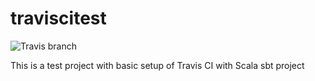# traviscitest

![Travis branch](https://img.shields.io/travis/akarsh3007/traviscisetup.svg)

This is a test project with basic setup of Travis CI with Scala sbt project 



 